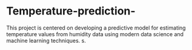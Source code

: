 # Temperature-prediction-
This project is centered on developing a predictive model for estimating temperature values from humidity data using modern data science and machine learning techniques. s.

